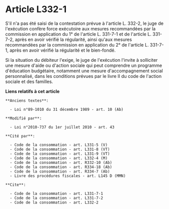 # Article L332-1

S'il n'a pas été saisi de la contestation prévue à l'article L. 332-2, le juge de l'exécution confère force exécutoire aux
mesures recommandées par la commission en application du 1° de l'article L. 331-7-1 et de l'article L. 331-7-2, après en
avoir vérifié la régularité, ainsi qu'aux mesures recommandées par la commission en application du 2° de l'article L.
331-7-1, après en avoir vérifié la régularité et le bien-fondé. 

Si la situation du débiteur l'exige, le juge de l'exécution l'invite à solliciter une mesure d'aide ou d'action sociale qui
peut comprendre un programme d'éducation budgétaire, notamment une mesure d'accompagnement social personnalisé, dans les
conditions prévues par le livre II du code de l'action sociale et des familles.

**Liens relatifs à cet article**

	**Anciens textes**:

	  - Loi n°89-1010 du 31 décembre 1989 - art. 10 (Ab)

	**Modifié par**:

	  - Loi n°2010-737 du 1er juillet 2010 - art. 43

	**Cité par**:

	  - Code de la consommation - art. L331-5 (V)
	  - Code de la consommation - art. L331-8 (VT)
	  - Code de la consommation - art. L331-9 (VT)
	  - Code de la consommation - art. L332-4 (M)
	  - Code de la consommation - art. R332-10 (Ab)
	  - Code de la consommation - art. R334-18 (Ab)
	  - Code de la consommation - art. R334-7 (Ab)
	  - Livre des procédures fiscales - art. L145 D (MMN)

	**Cite**:

	  - Code de la consommation - art. L331-7-1
	  - Code de la consommation - art. L331-7-2
	  - Code de la consommation - art. L332-2
